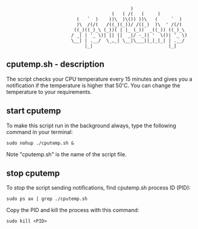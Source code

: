                                                   )                     
                                           (   ( /(   (     )           
                              (   `  )    ))\  )\()) ))\   (     `  )   
                              )\  /(/(   /((_)(_))/ /((_)  )\  ' /(/(   
                             ((_)((_)_\ (_))( | |_ (_))  _((_)) ((_)_\  
                            / _| | '_ \)| || ||  _|/ -_)| '  \()| '_ \) 
                            \__| | .__/  \_,_| \__|\___||_|_|_| | .__/  
                                 |_|                            |_|     


## cputemp.sh - description

The script checks your CPU temperature every 15 minutes and gives you a notification if the temperature is higher that 50'C.
You can change the temperature to your requirements.

## start cputemp
To make this script run in the background always, type the following command in your terminal:

    sudo nohup ./cputemp.sh &

Note "cputemp.sh" is the name of the script file.

## stop cputemp

To stop the script sending notifications, find cputemp.sh process ID (PID):

    sudo ps ax | grep ./cputemp.sh

Copy the PID and kill the process with this command:  

    sudo kill <PID>

